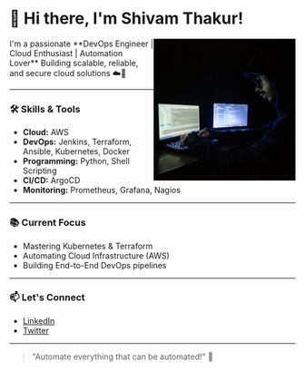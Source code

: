 # 👋 Hi there, I'm Shivam Thakur!
<img  alt="coding" width="250" align="right" src="https://github.com/shivam-th/shivam-th/blob/main/Desktop_img.JPG"> 
I'm a passionate **DevOps Engineer | Cloud Enthusiast | Automation Lover**  
Building scalable, reliable, and secure cloud solutions ☁️🚀  

---

### 🛠️ Skills & Tools
- **Cloud:** AWS
- **DevOps:** Jenkins, Terraform, Ansible, Kubernetes, Docker
- **Programming:** Python, Shell Scripting
- **CI/CD:** ArgoCD
- **Monitoring:** Prometheus, Grafana, Nagios

---

### 📚 Current Focus
- Mastering Kubernetes & Terraform
- Automating Cloud Infrastructure (AWS)
- Building End-to-End DevOps pipelines

---

### 📫 Let's Connect
- [LinkedIn](https://www.linkedin.com/in/shivam-th)
- [Twitter](https://twitter.com/shivam-th)

---

> "Automate everything that can be automated!" 🚀
